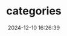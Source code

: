---
title: categories
top_img: false #是否显示顶部图
date: 2024-12-10 16:26:39
type: "categories" #页面类型，必须为 tags
comments: false #是否显示评论
aside: false #是否显示右侧作者栏
---